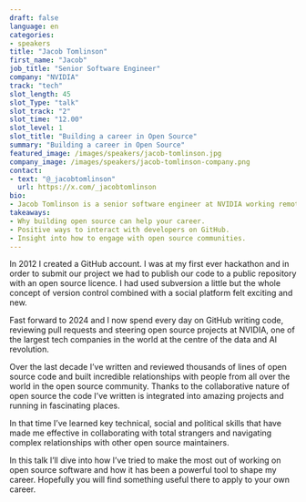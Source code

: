 ```yaml
---
draft: false
language: en
categories:
- speakers
title: "Jacob Tomlinson"
first_name: "Jacob"
job_title: "Senior Software Engineer"
company: "NVIDIA"
track: "tech"
slot_length: 45
slot_Type: "talk"
slot_track: "2"
slot_time: "12.00"
slot_level: 1
slot_title: "Building a career in Open Source"
summary: "Building a career in Open Source"
featured_image: /images/speakers/jacob-tomlinson.jpg
company_image: /images/speakers/jacob-tomlinson-company.png
contact:
- text: "@_jacobtomlinson"
  url: https://x.com/_jacobtomlinson
bio:
- Jacob Tomlinson is a senior software engineer at NVIDIA working remotely from Exeter. His work involves maintaining open source projects including RAPIDS and Dask. He also tinkers with kr8s in his spare time.
takeaways:
- Why building open source can help your career. 
- Positive ways to interact with developers on GitHub.
- Insight into how to engage with open source communities.
---
```


In 2012 I created a GitHub account. I was at my first ever hackathon and in order to submit our project we had to publish our code to a public repository with an open source licence. I had used subversion a little but the whole concept of version control combined with a social platform felt exciting and new.

Fast forward to 2024 and I now spend every day on GitHub writing code, reviewing pull requests and steering open source projects at NVIDIA, one of the largest tech companies in the world at the centre of the data and AI revolution.

Over the last decade I’ve written and reviewed thousands of lines of open source code and built incredible relationships with people from all over the world in the open source community. Thanks to the collaborative nature of open source the code I’ve written is integrated into amazing projects and running in fascinating places.

In that time I’ve learned key technical, social and political skills that have made me effective in collaborating with total strangers and navigating complex relationships with other open source maintainers. 

In this talk I’ll dive into how I’ve tried to make the most out of working on open source software and how it has been a powerful tool to shape my career. Hopefully you will find something useful there to apply to your own career.

